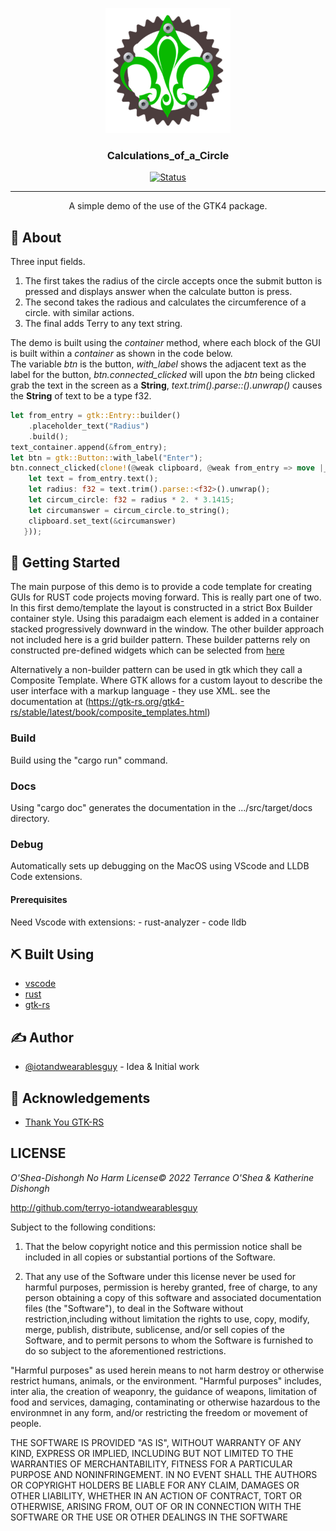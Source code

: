 <p align="center">
  <a href="" rel="noopener">
 <img width=200px height=200px src="cmrust1.jpg" alt="Project logo"></a>
</p>

<h3 align="center">Calculations_of_a_Circle</h3>

<div align="center">

[![Status](https://img.shields.io/badge/status-active-success.svg)]()

</div>

---

<p align="center">A simple demo of the use of the GTK4 package.
    <br> 
</p>

## 🧐 About <a name = "about"></a>

Three input fields. 

1. The first takes the radius of the circle accepts once the submit button is pressed and displays answer when the calculate button is press.
2. The second takes the radious and calculates the circumference of a circle. with similar actions.
3. The final adds Terry to any text string.

The demo is built using the *container* method, where each block of the GUI is built within a *container* as shown in the code below.  
The variable _btn_ is the button, _with_label_ shows the adjacent text as the label for the button, _btn.connected_clicked_ will upon the _btn_ being clicked grab the text in the screen as a **String**, *text.trim().parse::<f32>().unwrap()* causes the **String** of text to be a type f32.


```rust
let from_entry = gtk::Entry::builder()
    .placeholder_text("Radius")
    .build();
text_container.append(&from_entry);
let btn = gtk::Button::with_label("Enter");
btn.connect_clicked(clone!(@weak clipboard, @weak from_entry => move |_btn| {
    let text = from_entry.text();
    let radius: f32 = text.trim().parse::<f32>().unwrap();
    let circum_circle: f32 = radius * 2. * 3.1415;
    let circumanswer = circum_circle.to_string();
    clipboard.set_text(&circumanswer)
   }));
```

## 🏁 Getting Started <a name = "getting_started"></a>

The main purpose of this demo is to provide a code template for creating GUIs for RUST code projects moving forward.  This is really part one of two.  In this first demo/template the layout is constructed in a strict Box Builder container style. Using this paradaigm each element is added in a container stacked progressively downward in the window. The other builder approach not included here is a grid builder pattern.  These builder patterns rely on constructed pre-defined widgets which can be selected from [here](https://docs.gtk.org/gtk4/visual_index.html)

Alternatively a non-builder pattern can be used in gtk which they call a Composite Template.  Where GTK allows for a custom layout to describe the user interface with a markup language - they use XML. see the documentation at (https://gtk-rs.org/gtk4-rs/stable/latest/book/composite_templates.html) 



### Build
  
Build using the "cargo run" command.

### Docs
  
Using "cargo doc" generates the documentation in the .../src/target/docs directory.

### Debug
  
Automatically sets up debugging on the MacOS using VScode and LLDB Code extensions.

#### Prerequisites

Need Vscode with extensions: 
    - rust-analyzer
    - code lldb

## ⛏️ Built Using <a name = "built_using"></a>

- [vscode](https://www.vscode.com)
- [rust](https://www.rustlang.org)
- [gtk-rs](https://gtk-rs.org)

## ✍️ Author <a name = "author"></a>

- [@iotandwearablesguy](https://github.com/iotandwearablesguy) - Idea & Initial work

## 🎉 Acknowledgements <a name = "acknowledgement"></a>

- [Thank You GTK-RS]([https://simplemaps.com/data/us-cities](https://gtk-rs.org))



 ## LICENSE

_O'Shea-Dishongh No Harm License© 2022 Terrance O'Shea & Katherine Dishongh_

<http://github.com/terryo-iotandwearablesguy>

Subject to the following conditions:

 1. That the below copyright notice and this permission notice shall be included in all copies or substantial portions of the Software.

 2. That any use of the Software under this license never be used for harmful purposes, permission is hereby granted, free of charge, to any person obtaining a copy of this software and associated documentation files (the "Software"), to deal in the Software without restriction,including without limitation the rights to use, copy, modify, merge, publish, distribute, sublicense, and/or sell copies of the Software, and to permit persons to whom the Software is furnished to
 do so subject to the aforementioned restrictions.

"Harmful purposes" as used herein means to not harm destroy or otherwise restrict humans, animals, or the environment. "Harmful purposes" includes, inter alia, the creation of weaponry, the guidance of weapons, limitation of food and services, damaging, contaminating or otherwise hazardous to the environmnet in any form, and/or restricting the freedom or movement of people.

THE SOFTWARE IS PROVIDED "AS IS", WITHOUT WARRANTY OF ANY KIND, EXPRESS OR IMPLIED, INCLUDING BUT NOT LIMITED TO THE WARRANTIES OF MERCHANTABILITY, FITNESS FOR A PARTICULAR PURPOSE AND NONINFRINGEMENT. IN NO EVENT SHALL THE AUTHORS OR COPYRIGHT HOLDERS BE LIABLE FOR ANY CLAIM, DAMAGES OR OTHER LIABILITY, WHETHER IN AN ACTION OF CONTRACT, TORT OR OTHERWISE, ARISING FROM, OUT OF OR IN CONNECTION WITH THE SOFTWARE OR THE USE OR OTHER DEALINGS IN THE SOFTWARE




